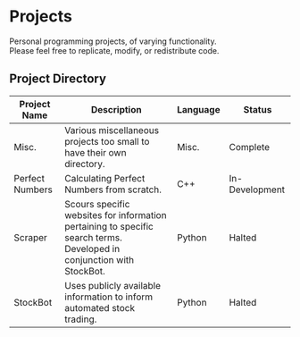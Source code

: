 # Projects
Personal programming projects, of varying functionality.  
Please feel free to replicate, modify, or redistribute code.

## Project Directory
| Project Name | Description | Language | Status |
|---|---|---|---|
| Misc. | Various miscellaneous projects too small to have their own directory. | Misc. | Complete |
| Perfect Numbers | Calculating Perfect Numbers from scratch. | C++ | In-Development |
| Scraper | Scours specific websites for information pertaining to specific search terms. Developed in conjunction with StockBot. | Python | Halted |
| StockBot | Uses publicly available information to inform automated stock trading. | Python | Halted |
